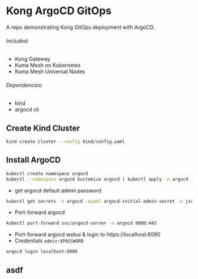 # Kong ArgoCD GitOps

A repo demonstrating Kong GitOps deployment with ArgoCD.

###### Included:
- Kong Gateway
- Kuma Mesh on Kubernetes
- Kuma Mesh Universal Nodes

###### Dependencies:
- kind
- argocd cli
## Create Kind Cluster

```bash
kind create cluster --config kind/config.yaml
```

## Install ArgoCD

```bash
kubectl create namespace argocd
kubectl --namespace argocd kustomize argocd | kubectl apply -n argocd -f -
```

- get argocd default admin password

```bash
kubectl get secrets -n argocd -oyaml argocd-initial-admin-secret -o jsonpath='{.data.password}' | base64 -d ; echo
```

- Port-forward argocd

```bash
kubectl port-forward svc/argocd-server -n argocd 8080:443
```

- Port-forward argocd webui & login to https://localhost:8080
- Credentials `admin:$PASSWORD`

```bash
argocd login localhost:8080
```

## asdf

```bash
```